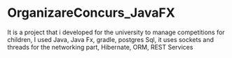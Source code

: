 # OrganizareConcurs_JavaFX

It is a project that i developed for the university to manage competitions for children, I used Java, Java Fx, gradle, postgres Sql, it uses sockets and threads for the networking part, Hibernate, ORM, REST Services
